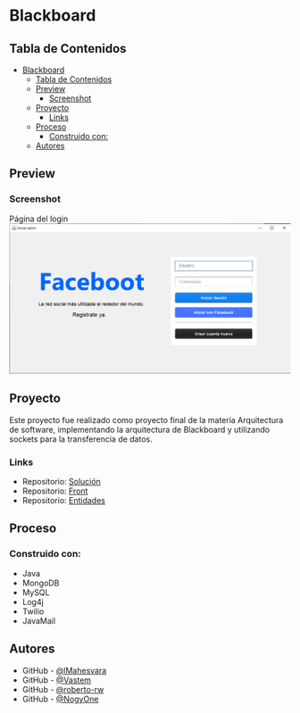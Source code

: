 # Blackboard

## Tabla de Contenidos

- [Blackboard](#blackboard)
  - [Tabla de Contenidos](#tabla-de-contenidos)
  - [Preview](#preview)
    - [Screenshot](#screenshot)
  - [Proyecto](#proyecto)
    - [Links](#links)
  - [Proceso](#proceso)
    - [Construido con:](#construido-con)
  - [Autores](#autores)

## Preview

### Screenshot

Página del login
![Página del login](login.png)

## Proyecto

Este proyecto fue realizado como proyecto final de la materia Arquitectura de software, implementando la arquitectura de Blackboard y utilizando sockets para la transferencia de datos.

### Links

- Repositorio: [Solución](https://github.com/lMahesvara/blackboard)
- Repositorio: [Front](https://github.com/lMahesvara/faceboot)
- Repositorio: [Entidades](https://github.com/roberto-rw/entidades)

## Proceso

### Construido con:

- Java
- MongoDB
- MySQL
- Log4j
- Twilio
- JavaMail

## Autores

- GitHub - [@lMahesvara](https://github.com/lMahesvara)
- GitHub - [@Vastem](https://github.com/Vastem)
- GitHub - [@roberto-rw](https://www.github.com/oberto-rw)
- GitHub - [@NogyOne](https://github.com/NogyOne)
